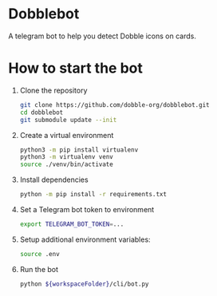 # Dobblebot
A telegram bot to help you detect Dobble icons on cards.

# How to start the bot
1. Clone the repository
   ```bash
   git clone https://github.com/dobble-org/dobblebot.git
   cd dobblebot
   git submodule update --init
   ```
1. Create a virtual environment
   ```bash
   python3 -m pip install virtualenv
   python3 -m virtualenv venv
   source ./venv/bin/activate
   ```
1. Install dependencies
   ```bash
   python -m pip install -r requirements.txt
   ```
1. Set a Telegram bot token to environment 
   ```bash
   export TELEGRAM_BOT_TOKEN=...
   ```
1. Setup additional environment variables:
   ```bash
   source .env
   ```
1. Run the bot 
   ```bash
   python ${workspaceFolder}/cli/bot.py
   ```
